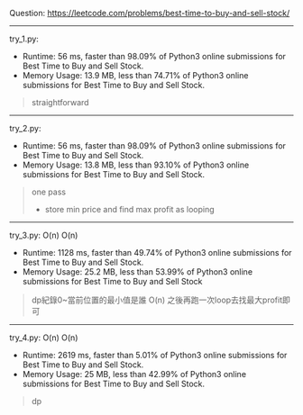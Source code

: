 Question: https://leetcode.com/problems/best-time-to-buy-and-sell-stock/

---

try_1.py:
* Runtime: 56 ms, faster than 98.09% of Python3 online submissions for Best Time to Buy and Sell Stock.
* Memory Usage: 13.9 MB, less than 74.71% of Python3 online submissions for Best Time to Buy and Sell Stock.

> straightforward

---

try_2.py:
* Runtime: 56 ms, faster than 98.09% of Python3 online submissions for Best Time to Buy and Sell Stock.
* Memory Usage: 13.8 MB, less than 93.10% of Python3 online submissions for Best Time to Buy and Sell Stock.

> one pass
> 	* store min price and find max profit as looping

---

try_3.py: O(n) O(n)

* Runtime: 1128 ms, faster than 49.74% of Python3 online submissions for Best Time to Buy and Sell Stock.
* Memory Usage: 25.2 MB, less than 53.99% of Python3 online submissions for Best Time to Buy and Sell Stock

> dp紀錄0~當前位置的最小值是誰 O(n)
> 之後再跑一次loop去找最大profit即可

---

try_4.py: O(n) O(n)

* Runtime: 2619 ms, faster than 5.01% of Python3 online submissions for Best Time to Buy and Sell Stock.
* Memory Usage: 25 MB, less than 42.99% of Python3 online submissions for Best Time to Buy and Sell Stock.

> dp
